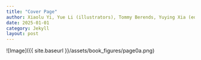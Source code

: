 ```yaml
---
title: "Cover Page"
author: Xiaolu Yi, Yue Li (illustrators), Tommy Berends, Yuying Xia (editors), Aletta Meinsma, Jan N. van Rijn, Przemyslaw Biecek (supervisors)
date: 2025-01-01
category: Jekyll
layout: post
---
```


![Image]({{ site.baseurl }}/assets/book_figures/page0a.png)
